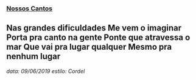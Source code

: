 ### [Nossos Cantos](https://www.recantodasletras.com.br/cordel/6668858)  
Nas grandes dificuldades
Me vem o imaginar
Porta pra canto na gente
Ponte que atravessa o mar
Que vai pra lugar qualquer
Mesmo pra nenhum lugar
---
_data: 09/06/2019_
_estilo: Cordel_